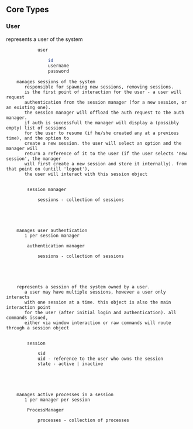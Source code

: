 ## Core Types

### User
represents a user of the system
```hs
            user

                id
                username
                password
```




        manages sessions of the system
           responsible for spawning new sessions, removing sessions.
           is the first point of interaction for the user - a user will request
           authentication from the session manager (for a new session, or an existing one).
           the session manager will offload the auth request to the auth manager.
           if auth is successfull the manager will display a (possibly empty) list of sessions
           for the user to resume (if he/she created any at a previous time), and the option to
           create a new session. the user will select an option and the manager will
           return a reference of it to the user (if the user selects 'new session', the manager
           will first create a new session and store it internally). from that point on (untill 'logout'),
           the user will interact with this session object


            session manager

                sessions - collection of sessions





        manages user authentication
           1 per session manager

            authentication manager

                sessions - collection of sessions





        represents a session of the system owned by a user.
           a user may have multiple sessions, however a user only interacts
           with one session at a time. this object is also the main interaction point
           for the user (after initial login and authentication). all commands issued,
           either via window interaction or raw commands will route through a session object


            session

                sid
                uid - reference to the user who owns the session
                state - active | inactive





        manages active processes in a session
           1 per manager per session

            ProcessManager

                processes - collection of processes



